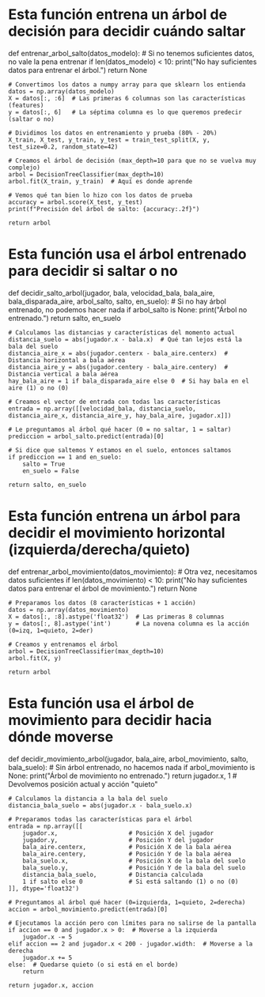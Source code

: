 # Esta función entrena un árbol de decisión para decidir cuándo saltar
def entrenar_arbol_salto(datos_modelo):
    # Si no tenemos suficientes datos, no vale la pena entrenar
    if len(datos_modelo) < 10:
        print("No hay suficientes datos para entrenar el árbol.")
        return None
    
    # Convertimos los datos a numpy array para que sklearn los entienda
    datos = np.array(datos_modelo)
    X = datos[:, :6]  # Las primeras 6 columnas son las características (features)
    y = datos[:, 6]   # La séptima columna es lo que queremos predecir (saltar o no)
    
    # Dividimos los datos en entrenamiento y prueba (80% - 20%)
    X_train, X_test, y_train, y_test = train_test_split(X, y, test_size=0.2, random_state=42)
    
    # Creamos el árbol de decisión (max_depth=10 para que no se vuelva muy complejo)
    arbol = DecisionTreeClassifier(max_depth=10)
    arbol.fit(X_train, y_train)  # Aquí es donde aprende
    
    # Vemos qué tan bien lo hizo con los datos de prueba
    accuracy = arbol.score(X_test, y_test)
    print(f"Precisión del árbol de salto: {accuracy:.2f}")
    
    return arbol

# Esta función usa el árbol entrenado para decidir si saltar o no
def decidir_salto_arbol(jugador, bala, velocidad_bala, bala_aire, bala_disparada_aire, arbol_salto, salto, en_suelo):
    # Si no hay árbol entrenado, no podemos hacer nada
    if arbol_salto is None:
        print("Árbol no entrenado.")
        return salto, en_suelo
    
    # Calculamos las distancias y características del momento actual
    distancia_suelo = abs(jugador.x - bala.x)  # Qué tan lejos está la bala del suelo
    distancia_aire_x = abs(jugador.centerx - bala_aire.centerx)  # Distancia horizontal a bala aérea
    distancia_aire_y = abs(jugador.centery - bala_aire.centery)  # Distancia vertical a bala aérea
    hay_bala_aire = 1 if bala_disparada_aire else 0  # Si hay bala en el aire (1) o no (0)
    
    # Creamos el vector de entrada con todas las características
    entrada = np.array([[velocidad_bala, distancia_suelo, distancia_aire_x, distancia_aire_y, hay_bala_aire, jugador.x]])
    
    # Le preguntamos al árbol qué hacer (0 = no saltar, 1 = saltar)
    prediccion = arbol_salto.predict(entrada)[0]
    
    # Si dice que saltemos Y estamos en el suelo, entonces saltamos
    if prediccion == 1 and en_suelo:
        salto = True
        en_suelo = False
    
    return salto, en_suelo

# Esta función entrena un árbol para decidir el movimiento horizontal (izquierda/derecha/quieto)
def entrenar_arbol_movimiento(datos_movimiento):
    # Otra vez, necesitamos datos suficientes
    if len(datos_movimiento) < 10:
        print("No hay suficientes datos para entrenar el árbol de movimiento.")
        return None
    
    # Preparamos los datos (8 características + 1 acción)
    datos = np.array(datos_movimiento)
    X = datos[:, :8].astype('float32')  # Las primeras 8 columnas
    y = datos[:, 8].astype('int')       # La novena columna es la acción (0=izq, 1=quieto, 2=der)
    
    # Creamos y entrenamos el árbol
    arbol = DecisionTreeClassifier(max_depth=10)
    arbol.fit(X, y)
    
    return arbol

# Esta función usa el árbol de movimiento para decidir hacia dónde moverse
def decidir_movimiento_arbol(jugador, bala_aire, arbol_movimiento, salto, bala_suelo):
    # Sin árbol entrenado, no hacemos nada
    if arbol_movimiento is None:
        print("Árbol de movimiento no entrenado.")
        return jugador.x, 1  # Devolvemos posición actual y acción "quieto"
    
    # Calculamos la distancia a la bala del suelo
    distancia_bala_suelo = abs(jugador.x - bala_suelo.x)
    
    # Preparamos todas las características para el árbol
    entrada = np.array([[
        jugador.x,                    # Posición X del jugador
        jugador.y,                    # Posición Y del jugador
        bala_aire.centerx,            # Posición X de la bala aérea
        bala_aire.centery,            # Posición Y de la bala aérea
        bala_suelo.x,                 # Posición X de la bala del suelo
        bala_suelo.y,                 # Posición Y de la bala del suelo
        distancia_bala_suelo,         # Distancia calculada
        1 if salto else 0             # Si está saltando (1) o no (0)
    ]], dtype='float32')
    
    # Preguntamos al árbol qué hacer (0=izquierda, 1=quieto, 2=derecha)
    accion = arbol_movimiento.predict(entrada)[0]
    
    # Ejecutamos la acción pero con límites para no salirse de la pantalla
    if accion == 0 and jugador.x > 0:  # Moverse a la izquierda
        jugador.x -= 5
    elif accion == 2 and jugador.x < 200 - jugador.width:  # Moverse a la derecha
        jugador.x += 5
    else:  # Quedarse quieto (o si está en el borde)
        return
    
    return jugador.x, accion